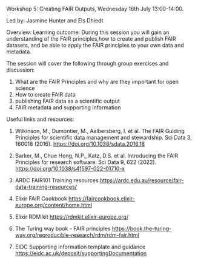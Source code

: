 Workshop 5: Creating FAIR Outputs, Wednesday 16th July 13:00-14:00.

Led by: Jasmine Hunter and Els Dhiedt

Overview:
Learning outcome: During this session you will gain an understanding of the FAIR principles,how to create and publish FAIR datasets, and be able to apply the FAIR principles to your own data and metadata.

The session will cover the following through group exercises and discussion:
1. What are the FAIR Principles and why are they important for open science
2. How to create FAIR data
3. publishing FAIR data as a scientific output
4. FAIR metadata and supporting information

Useful links and resources:
1. Wilkinson, M., Dumontier, M., Aalbersberg, I. et al. The FAIR Guiding Principles for scientific data management and stewardship. Sci Data 3, 160018 (2016). https://doi.org/10.1038/sdata.2016.18

2. Barker, M., Chue Hong, N.P., Katz, D.S. et al. Introducing the FAIR Principles for research software. Sci Data 9, 622 (2022). https://doi.org/10.1038/s41597-022-01710-x

3. ARDC FAIR101 Training resources https://ardc.edu.au/resource/fair-data-training-resources/

4. Elixir FAIR Cookbook https://faircookbook.elixir-europe.org/content/home.html

5. Elixir RDM kit https://rdmkit.elixir-europe.org/

6. The Turing way book - FAIR principles https://book.the-turing-way.org/reproducible-research/rdm/rdm-fair.html 

7. EIDC Supporting information template and guidance https://eidc.ac.uk/deposit/supportingDocumentation
